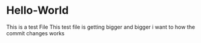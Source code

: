 # Hello-World
This is a test File
This test file is getting bigger and bigger
i want to how the commit changes works
